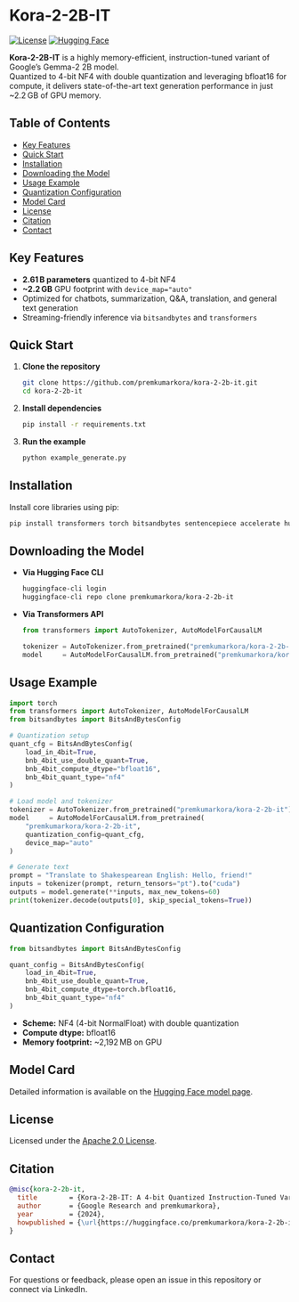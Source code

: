 # Kora-2-2B-IT

[![License](https://img.shields.io/badge/License-Apache_2.0-blue.svg)](https://opensource.org/licenses/Apache-2.0)
[![Hugging Face](https://img.shields.io/badge/Hugging%20Face-Model-blue.svg)](https://huggingface.co/premkumarkora/kora-2-2b-it)

**Kora-2-2B-IT** is a highly memory-efficient, instruction-tuned variant of Google’s Gemma-2 2B model.  
Quantized to 4-bit NF4 with double quantization and leveraging bfloat16 for compute, it delivers state-of-the-art text generation performance in just ~2.2 GB of GPU memory.

## Table of Contents

- [Key Features](#key-features)
- [Quick Start](#quick-start)
- [Installation](#installation)
- [Downloading the Model](#downloading-the-model)
- [Usage Example](#usage-example)
- [Quantization Configuration](#quantization-configuration)
- [Model Card](#model-card)
- [License](#license)
- [Citation](#citation)
- [Contact](#contact)

## Key Features

- **2.61 B parameters** quantized to 4-bit NF4  
- **~2.2 GB** GPU footprint with `device_map="auto"`  
- Optimized for chatbots, summarization, Q&A, translation, and general text generation  
- Streaming-friendly inference via `bitsandbytes` and `transformers`

## Quick Start

1. **Clone the repository**  
   ```bash
   git clone https://github.com/premkumarkora/kora-2-2b-it.git
   cd kora-2-2b-it
   ```
2. **Install dependencies**  
   ```bash
   pip install -r requirements.txt
   ```
3. **Run the example**  
   ```bash
   python example_generate.py
   ```

## Installation

Install core libraries using pip:

```bash
pip install transformers torch bitsandbytes sentencepiece accelerate huggingface_hub
```

## Downloading the Model

- **Via Hugging Face CLI**  
  ```bash
  huggingface-cli login
  huggingface-cli repo clone premkumarkora/kora-2-2b-it
  ```
- **Via Transformers API**  
  ```python
  from transformers import AutoTokenizer, AutoModelForCausalLM

  tokenizer = AutoTokenizer.from_pretrained("premkumarkora/kora-2-2b-it")
  model     = AutoModelForCausalLM.from_pretrained("premkumarkora/kora-2-2b-it")
  ```

## Usage Example

```python
import torch
from transformers import AutoTokenizer, AutoModelForCausalLM
from bitsandbytes import BitsAndBytesConfig

# Quantization setup
quant_cfg = BitsAndBytesConfig(
    load_in_4bit=True,
    bnb_4bit_use_double_quant=True,
    bnb_4bit_compute_dtype="bfloat16",
    bnb_4bit_quant_type="nf4"
)

# Load model and tokenizer
tokenizer = AutoTokenizer.from_pretrained("premkumarkora/kora-2-2b-it")
model     = AutoModelForCausalLM.from_pretrained(
    "premkumarkora/kora-2-2b-it",
    quantization_config=quant_cfg,
    device_map="auto"
)

# Generate text
prompt = "Translate to Shakespearean English: Hello, friend!"
inputs = tokenizer(prompt, return_tensors="pt").to("cuda")
outputs = model.generate(**inputs, max_new_tokens=60)
print(tokenizer.decode(outputs[0], skip_special_tokens=True))
```

## Quantization Configuration

```python
from bitsandbytes import BitsAndBytesConfig

quant_config = BitsAndBytesConfig(
    load_in_4bit=True,
    bnb_4bit_use_double_quant=True,
    bnb_4bit_compute_dtype=torch.bfloat16,
    bnb_4bit_quant_type="nf4"
)
```

- **Scheme:** NF4 (4-bit NormalFloat) with double quantization  
- **Compute dtype:** bfloat16  
- **Memory footprint:** ~2,192 MB on GPU  

## Model Card

Detailed information is available on the [Hugging Face model page](https://huggingface.co/premkumarkora/kora-2-2b-it).

## License

Licensed under the [Apache 2.0 License](https://opensource.org/licenses/Apache-2.0).

## Citation

```bibtex
@misc{kora-2-2b-it,
  title        = {Kora-2-2B-IT: A 4-bit Quantized Instruction-Tuned Variant of Gemma-2},
  author       = {Google Research and premkumarkora},
  year         = {2024},
  howpublished = {\url{https://huggingface.co/premkumarkora/kora-2-2b-it}}
}
```

## Contact

For questions or feedback, please open an issue in this repository or connect via LinkedIn.
